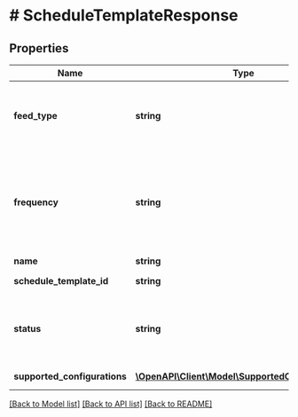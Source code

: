 # # ScheduleTemplateResponse

## Properties

Name | Type | Description | Notes
------------ | ------------- | ------------- | -------------
**feed_type** | **string** | The feed type of the schedule template. &lt;p&gt; &lt;span class&#x3D;\&quot;tablenote\&quot;&gt;&lt;strong&gt;Note:&lt;/strong&gt; When calling &lt;strong&gt;createSchedule&lt;/strong&gt; and &lt;strong&gt;updateSchedule&lt;/strong&gt; methods you must match the feed type specified by the schedule template (this feedType).&lt;/span&gt;&lt;/p&gt; | [optional]
**frequency** | **string** | This field specifies how often the schedule is generated. If set to &lt;code&gt;HALF_HOUR&lt;/code&gt; or &lt;code&gt;ONE_HOUR&lt;/code&gt;, you cannot set a &lt;strong&gt;preferredTriggerHour&lt;/strong&gt; using &lt;strong&gt;createSchedule&lt;/strong&gt; or &lt;strong&gt;updateSchedule&lt;/strong&gt;. For implementation help, refer to &lt;a href&#x3D;&#39;https://developer.ebay.com/api-docs/sell/feed/types/api:FrequencyEnum&#39;&gt;eBay API documentation&lt;/a&gt; | [optional]
**name** | **string** | The template name provided by the template. | [optional]
**schedule_template_id** | **string** | The ID of the template. Use this ID to create a schedule based on the properties of this schedule template. | [optional]
**status** | **string** | The present status of the template. You cannot create or modify a schedule using a template with an &lt;code&gt;INACTIVE&lt;/code&gt; status.  For implementation help, refer to &lt;a href&#x3D;&#39;https://developer.ebay.com/api-docs/sell/feed/types/api:StatusEnum&#39;&gt;eBay API documentation&lt;/a&gt; | [optional]
**supported_configurations** | [**\OpenAPI\Client\Model\SupportedConfiguration[]**](SupportedConfiguration.md) | An array of the configuration supported by this template. | [optional]

[[Back to Model list]](../../README.md#models) [[Back to API list]](../../README.md#endpoints) [[Back to README]](../../README.md)
